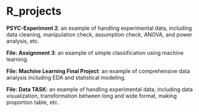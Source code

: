 # R_projects


**PSYC-Experiment 2**: an example of handling experimental data, including data cleaning, manipulation check, assumption check, ANOVA, and power analysis, etc.


**File: Assignment 3**: an example of simple classification using machine learning.


**File: Machine Learning Final Project**: an example of comprehensive data analysis including EDA and statistical modeling.

**File: Data TASK**: an example of handling experimental data, including data visualization, transformation between long and wide format, making proportion table, etc.
